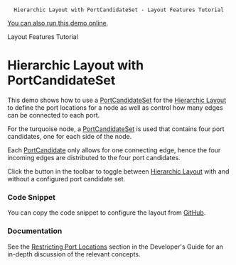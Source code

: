 <!--
 //////////////////////////////////////////////////////////////////////////////
 // @license
 // This file is part of yFiles for HTML 2.5.0.3.
 // Use is subject to license terms.
 //
 // Copyright (c) 2000-2023 by yWorks GmbH, Vor dem Kreuzberg 28,
 // 72070 Tuebingen, Germany. All rights reserved.
 //
 //////////////////////////////////////////////////////////////////////////////
-->
#

      Hierarchic Layout with PortCandidateSet - Layout Features Tutorial

[You can also run this demo online](https://live.yworks.com/demos/04-tutorial-layout-features/hierarchic-portcandidate-set/index.html).

Layout Features Tutorial

# Hierarchic Layout with PortCandidateSet

This demo shows how to use a [PortCandidateSet](https://docs.yworks.com/yfileshtml/#/api/PortCandidateSet) for the [Hierarchic Layout](https://docs.yworks.com/yfileshtml/#/api/HierarchicLayout) to define the port locations for a node as well as control how many edges can be connected to each port.

For the turquoise node, a [PortCandidateSet](https://docs.yworks.com/yfileshtml/#/api/PortCandidateSet) is used that contains four port candidates, one for each side of the node.

Each [PortCandidate](https://docs.yworks.com/yfileshtml/#/api/PortCandidate) only allows for one connecting edge, hence the four incoming edges are distributed to the four port candidates.

Click the button in the toolbar to toggle between [Hierarchic Layout](https://docs.yworks.com/yfileshtml/#/api/HierarchicLayout) with and without a configured port candidate set.

### Code Snippet

You can copy the code snippet to configure the layout from [GitHub](https://github.com/yWorks/yfiles-for-html-demos/blob/master/demos/04-tutorial-layout-features/hierarchic-portcandidate-set/HierarchicPortcandidateSet.ts).

### Documentation

See the [Restricting Port Locations](https://docs.yworks.com/yfileshtml/#/dguide/layout-port_locations) section in the Developer's Guide for an in-depth discussion of the relevant concepts.
